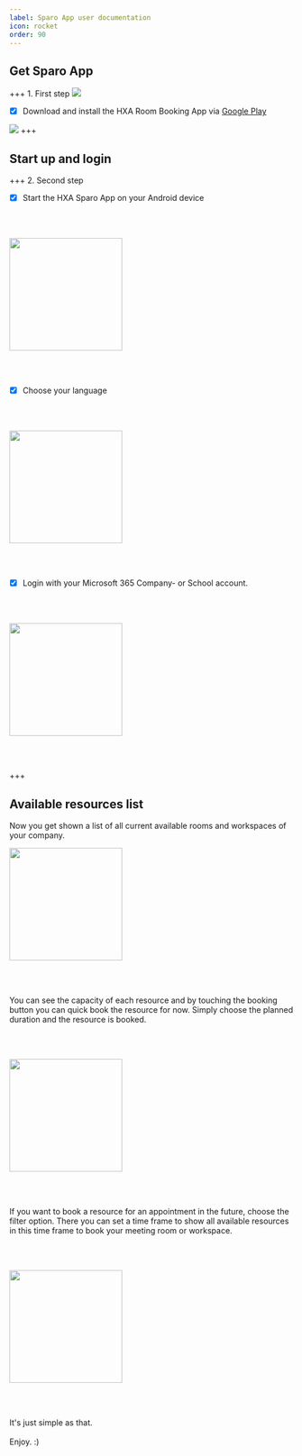 ```yaml
---
label: Sparo App user documentation
icon: rocket
order: 90
---
```


## Get Sparo App

+++ 1. First step
[![](/images/playstore256x80.png)](https://play.google.com/store/apps/details?id=com.hxa.sparo)

- [x] Download and install the HXA Room Booking App via [Google Play](https://play.google.com/store/apps/details?id=com.hxa.sparo)

[![](/images/hxa.io_sparo_app_on_google_play.png)](https://play.google.com/store/apps/details?id=com.hxa.sparo)
+++

## Start up and login

+++ 2. Second step

- [x] Start the HXA Sparo App on your Android device

<br><br>

<img src="/images/hxa.io_sparo_sign_in.png" width="200">

<br><br>

- [x] Choose your language

<br><br>

<img src="/images/hxa.io_sparo_choose_language.png" width="200">

<br><br>

- [x] Login with your Microsoft 365 Company- or School account.

<br><br>

<img src="/images/hxa.io_sparo_ms365_login.png" width="200">

<br><br>

+++

## Available resources list

Now you get shown a list of all current available rooms and workspaces of your company.

<img src="/images/hxa.io_sparo_list.png" width="200">

<br><br>

You can see the capacity of each resource and by touching the booking button you can quick book the resource for now. Simply choose the planned duration and the resource is booked.

<br><br>

<img src="/images/hxa.io_sparo_planned_booking.png" width="200">

<br><br>

If you want to book a resource for an appointment in the future, choose the filter option. There you can set a time frame to show all available resources in this time frame to book your meeting room or workspace.

<br><br>

<img src="/images/hxa.io_sparo_list_filter.jpg" width="200">

<br><br>

It's just simple as that.
<br><br>
Enjoy. :)